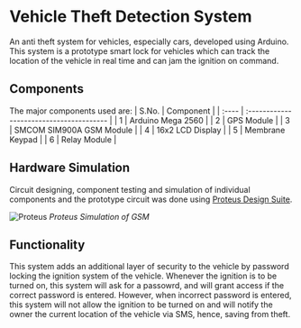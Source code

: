 # Vehicle Theft Detection System
An anti theft system for vehicles, especially cars, developed using Arduino. This system is a prototype smart lock for vehicles
which can track the location of the vehicle in real time and can jam the ignition on command.

## Components
The major components used are:
| S.No. | Component                                |
| :---- | :--------------------------------------- |
| 1     | Arduino Mega 2560                        |
| 2     | GPS Module                               |
| 3     | SMCOM SIM900A GSM Module                 |
| 4     | 16x2 LCD Display                         |
| 5     | Membrane Keypad                          |
| 6     | Relay Module                             |

## Hardware Simulation
Circuit designing, component testing and simulation of individual components and the prototype circuit was done using
[Proteus Design Suite](https://www.labcenter.com/).

![Proteus](https://github.com/Nesasio/Anti-Theft-System/assets/110229836/690fa4a9-01ee-44b6-80f1-b5f24f0f13f8)
*Proteus Simulation of GSM* 

## Functionality
This system adds an additional layer of security to the vehicle by password locking the ignition system of the 
vehicle. Whenever the ignition is to be turned on, this system will ask for a passowrd, and will grant access if
the correct password is entered. However, when incorrect password is entered, this system will not allow the
ignition to be turned on and will notify the owner the current location of the vehicle via SMS, hence, saving
from theft.
